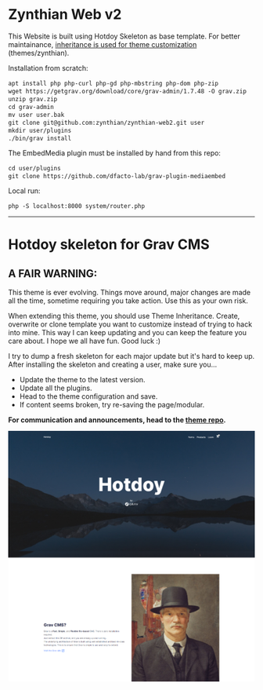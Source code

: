 # Zynthian Web v2

This Website is built using Hotdoy Skeleton as base template. 
For better maintainance, [inheritance is used for theme customization](https://getgrav.org/blog/theme-development-with-inheritance) (themes/zynthian).

Installation from scratch:

    apt install php php-curl php-gd php-mbstring php-dom php-zip 
    wget https://getgrav.org/download/core/grav-admin/1.7.48 -O grav.zip
    unzip grav.zip
    cd grav-admin
    mv user user.bak
    git clone git@github.com:zynthian/zynthian-web2.git user
    mkdir user/plugins
    ./bin/grav install
    
The EmbedMedia plugin must be installed by hand from this repo:

    cd user/plugins
    git clone https://github.com/dfacto-lab/grav-plugin-mediaembed

Local run:

    php -S localhost:8000 system/router.php


--------------

# Hotdoy skeleton for Grav CMS

## A FAIR WARNING:
This theme is ever evolving. Things move around, major changes are made all the time, sometime requiring you take action. Use this as your own risk.

When extending this theme, you should use Theme Inheritance. Create, overwrite or clone template you want to customize instead of trying to hack into mine. This way I can keep updating and you can keep the feature you care about. I hope we all have fun. Good luck :)

I try to dump a fresh skeleton for each major update but it's hard to keep up. 
After installing the skeleton and creating a user, make sure you...

* Update the theme to the latest version.
* Update all the plugins.
* Head to the theme configuration and save.
* If content seems broken, try re-saving the page/modular.

**For communication and announcements, head to the [theme repo](https://github.com/hotdoy/grav-theme-hotdoy).**

![Theme screenshot](https://raw.githubusercontent.com/hotdoy/grav-skeleton-hotdoy/master/screenshot.jpg)

